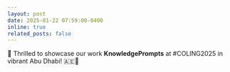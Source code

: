 ```yaml
---
layout: post
date: 2025-01-22 07:59:00-0400
inline: true
related_posts: false
---
```


🚀 Thrilled to showcase our work **KnowledgePrompts** at #COLING2025 in vibrant Abu Dhabi! 🇦🇪🎉
